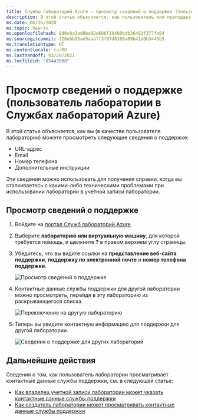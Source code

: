 ```yaml
---
title: Службы лабораторий Azure — просмотр сведений о поддержке (пользователь лаборатории)
description: В этой статье объясняется, как пользователь или преподаватель лаборатории могут просматривать сведения о поддержке, которые можно использовать для получения справки.
ms.date: 06/26/2020
ms.topic: how-to
ms.openlocfilehash: 8d0c8a3ad8ba92e606f19480bdb36483f377fa04
ms.sourcegitcommit: f28ebb95ae9aaaff3f87d8388a09b41e0b3445b5
ms.translationtype: HT
ms.contentlocale: ru-RU
ms.lasthandoff: 03/29/2021
ms.locfileid: "85443508"
---
```

# <a name="view-support-information-lab-user-in-azure-lab-services"></a>Просмотр сведений о поддержке (пользователь лаборатории в Службах лабораторий Azure)
В этой статье объясняется, как вы (в качестве пользователя лаборатории) можете просмотреть следующие сведения о поддержке:

- URL-адрес
- Email
- Номер телефона
- Дополнительные инструкции

Эти сведения можно использовать для получения справки, когда вы сталкиваетесь с какими-либо техническими проблемами при использовании лаборатории в учетной записи лаборатории.

 
## <a name="view-support-information"></a>Просмотр сведений о поддержке
1. Войдите на [портал Служб лабораторий Azure](https://labs.azure.com).
2. Выберите **лабораторию или виртуальную машину**, для которой требуется помощь, и щелкните **?** в правом верхнем углу страницы. 
3. Убедитесь, что вы видите ссылки на **представление веб-сайта поддержки**, **поддержку по электронной почте** и **номер телефона поддержки**.

    ![Просмотр сведений о поддержке](./media/lab-user-support-information/support-information.png)
4. Контактные данные службы поддержки для другой лаборатории можно просмотреть, перейдя в эту лабораторию из раскрывающегося списка. 

    ![Переключение на другую лабораторию](./media/lab-user-support-information/switch-another-lab.png)
5. Теперь вы увидите контактную информацию для поддержки для другой лаборатории. 

    ![Сведения о поддержке для других лабораторий](./media/lab-user-support-information/second-lab-support-information.png)

## <a name="next-steps"></a>Дальнейшие действия
Сведения о том, как пользователь лаборатории просматривает контактные данные службы поддержки, см. в следующей статье:

- [Как владелец учетной записи лаборатории может указать контактные данные службы поддержки](lab-account-owner-support-information.md)
- [Как создатель лаборатории может просматривать контактные данные службы поддержки](lab-creator-support-information.md)
